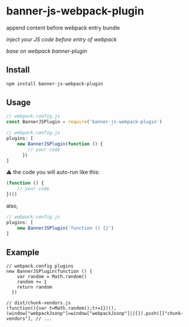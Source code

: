 # banner-js-webpack-plugin
append content before webpack entry bundle

*inject your JS code before entry of webpack*

*base on webpack banner-plugin*

## Install

```bash
npm install banner-js-webpack-plugin
```

## Usage

```JavaScript
// webpack.config.js
const BannerJSPlugin = require('banner-js-webpack-plugin')
```

```JavaScript
// webpack.config.js
plugins: [
    new BannerJSPlugin(function () {
        // your code
      })
]
```

⚠️ the code you will auto-run like this:

```JavaScript
(function () {
    // your code
})()
```

also,

```JavaScript
// webpack.config.js
plugins: [
    new BannerJSPlugin('function () {}')
]
```

## Example

```
// webpack.config plugins
new BannerJSPlugin(function () {
    var random = Math.random()
    random += 1
    return random
  })
```

```
// dist/chunk-vendors.js
(function(){var t=Math.random();t+=1})(),(window["webpackJsonp"]=window["webpackJsonp"]||[]).push([["chunk-vendors"], // ...
```
